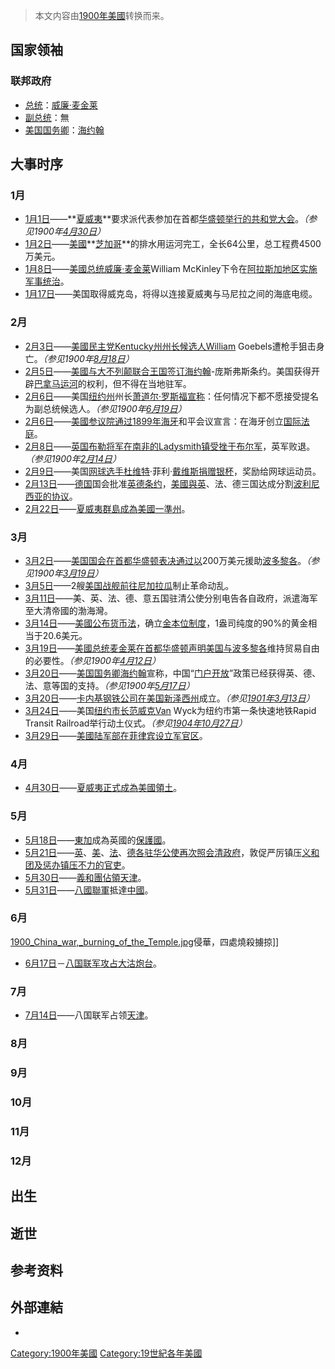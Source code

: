 > 本文内容由[1900年美國](https://zh.wikipedia.org/wiki/1900年美國)转换而来。


## 国家领袖

### 联邦政府

  - [总统](../Page/美国总统.md "wikilink")：[威廉·麦金莱](../Page/威廉·麦金莱.md "wikilink")
  - [副总统](../Page/美国副总统.md "wikilink")：無
  - [美国国务卿](../Page/美国国务卿.md "wikilink")：[海约翰](../Page/海约翰.md "wikilink")

## 大事时序

### 1月

  - [1月1日](../Page/1月1日.md "wikilink")——**[夏威夷](../Page/夏威夷州.md "wikilink")**要求派代表参加在首都[华盛顿举行的共和党大会](../Page/华盛顿哥伦比亚特区.md "wikilink")。*（参见1900年[4月30日](../Page/4月30日.md "wikilink")）*
  - [1月2日](../Page/1月2日.md "wikilink")——[美國](https://zh.wikipedia.org/wiki/美國 "wikilink")**[芝加哥](../Page/芝加哥.md "wikilink")**的排水用运河完工，全长64公里，总工程费4500万美元。
  - [1月8日](../Page/1月8日.md "wikilink")——[美國总统](https://zh.wikipedia.org/wiki/美國 "wikilink")[威廉·麦金莱](../Page/威廉·麦金莱.md "wikilink")William McKinley下令在[阿拉斯加地区实施军事统治](../Page/阿拉斯加州.md "wikilink")。
  - [1月17日](../Page/1月17日.md "wikilink")——美国取得威克岛，将得以连接夏威夷与马尼拉之间的海底电缆。

### 2月

  - [2月3日](../Page/2月3日.md "wikilink")——[美國民主党Kentucky州州长候选人William](https://zh.wikipedia.org/wiki/美國 "wikilink") Goebels遭枪手狙击身亡。*（参见1900年[8月18日](../Page/8月18日.md "wikilink")）*
  - [2月5日](../Page/2月5日.md "wikilink")——[美國与大不列颠联合王国签订海约翰](https://zh.wikipedia.org/wiki/美國 "wikilink")-庞斯弗斯条约。美国获得开辟[巴拿马运河](../Page/巴拿马运河.md "wikilink")的权利，但不得在当地驻军。
  - [2月6日](../Page/2月6日.md "wikilink")——美国[纽约州](../Page/纽约州.md "wikilink")州长[萧道尔·罗斯福宣称](https://zh.wikipedia.org/wiki/萧道尔·罗斯福 "wikilink")：任何情况下都不愿接受提名为副总统候选人。*（参见1900年[6月19日](../Page/6月19日.md "wikilink")）*
  - [2月6日](../Page/2月6日.md "wikilink")——[美國](https://zh.wikipedia.org/wiki/美國 "wikilink")[参议院通过](https://zh.wikipedia.org/wiki/参议院 "wikilink")[1899年](../Page/1899年.md "wikilink")[海牙](../Page/海牙.md "wikilink")和平会议宣言：在海牙创立[国际法庭](../Page/国际法院.md "wikilink")。
  - [2月8日](../Page/2月8日.md "wikilink")——[英国布勒将军在](https://zh.wikipedia.org/wiki/英国 "wikilink")[南非的Ladysmith镇受挫于布尔军](https://zh.wikipedia.org/wiki/南非共和国 "wikilink")，英军败退。*（参见1900年[2月14日](../Page/2月14日.md "wikilink")）*
  - [2月9日](../Page/2月9日.md "wikilink")——美国[网球选手杜维特](https://zh.wikipedia.org/wiki/網球 "wikilink")·菲利·[戴维斯捐赠银杯](https://zh.wikipedia.org/wiki/戴维斯 "wikilink")，奖励给网球运动员。
  - [2月13日](../Page/2月13日.md "wikilink")——[德国](../Page/德国.md "wikilink")国会批准[英德条约](https://zh.wikipedia.org/wiki/英德条约 "wikilink")，[美國與英](https://zh.wikipedia.org/wiki/美國 "wikilink")、法、德三国达成分割[波利尼西亚的协议](https://zh.wikipedia.org/wiki/玻里尼西亞 "wikilink")。
  - [2月22日](../Page/2月22日.md "wikilink")——[夏威夷群島成為](../Page/夏威夷州.md "wikilink")[美國一](https://zh.wikipedia.org/wiki/美國 "wikilink")[準州](https://zh.wikipedia.org/wiki/準州 "wikilink")。

### 3月

  - [3月2日](../Page/3月2日.md "wikilink")——[美国国会在首都](https://zh.wikipedia.org/wiki/美國 "wikilink")[华盛顿表决通过以](../Page/华盛顿哥伦比亚特区.md "wikilink")200万美元援助[波多黎各](../Page/波多黎各.md "wikilink")。*（参见1900年[3月19日](../Page/3月19日.md "wikilink")）*
  - [3月5日](../Page/3月5日.md "wikilink")——2艘[美国战舰前往](https://zh.wikipedia.org/wiki/美國 "wikilink")[尼加拉瓜](../Page/尼加拉瓜.md "wikilink")制止革命动乱。
  - [3月11日](../Page/3月11日.md "wikilink")——美、英、法、德、意五国驻清公使分别电告各自政府，派遣海军至大清帝國的渤海灣。
  - [3月14日](../Page/3月14日.md "wikilink")——[美國公布货币法](https://zh.wikipedia.org/wiki/美國 "wikilink")，确立[金本位制度](https://zh.wikipedia.org/wiki/金本位制度 "wikilink")，1盎司纯度的90%的黄金相当于20.6美元。
  - [3月19日](../Page/3月19日.md "wikilink")——[美國总统](https://zh.wikipedia.org/wiki/美國 "wikilink")[麦金莱在首都](../Page/威廉·麦金莱.md "wikilink")[华盛顿声明美国与](../Page/华盛顿哥伦比亚特区.md "wikilink")[波多黎各](../Page/波多黎各.md "wikilink")维持贸易自由的必要性。*（参见1900年[4月12日](../Page/4月12日.md "wikilink")）*
  - [3月20日](../Page/3月20日.md "wikilink")——[美国国务卿](../Page/美国国务卿.md "wikilink")[海约翰](../Page/海约翰.md "wikilink")宣称，中国“[门户开放](https://zh.wikipedia.org/wiki/门户开放 "wikilink")”政策已经获得英、德、法、意等国的支持。*（参见1900年[5月17日](../Page/5月17日.md "wikilink")）*
  - [3月20日](../Page/3月20日.md "wikilink")——[卡内基钢铁公司在](https://zh.wikipedia.org/wiki/卡内基 "wikilink")[美国](https://zh.wikipedia.org/wiki/美國 "wikilink")[新泽西州](../Page/新泽西州.md "wikilink")成立。*（参见[1901年](../Page/1901年.md "wikilink")[3月13日](../Page/3月13日.md "wikilink")）*
  - [3月24日](../Page/3月24日.md "wikilink")——美国[纽约市长范威克Van](https://zh.wikipedia.org/wiki/纽约市 "wikilink") Wyck为纽约市第一条快速地铁Rapid Transit Railroad举行动土仪式。*（参见[1904年](../Page/1904年.md "wikilink")[10月27日](../Page/10月27日.md "wikilink")）*
  - [3月29日](../Page/3月29日.md "wikilink")——[美國陆军部在](https://zh.wikipedia.org/wiki/美國 "wikilink")[菲律宾设立军官区](https://zh.wikipedia.org/wiki/菲律宾 "wikilink")。

### 4月

  - [4月30日](../Page/4月30日.md "wikilink")——[夏威夷正式成為](https://zh.wikipedia.org/wiki/夏威夷 "wikilink")[美國領土](https://zh.wikipedia.org/wiki/美國 "wikilink")。

### 5月

  - [5月18日](../Page/5月18日.md "wikilink")——[東加](../Page/東加.md "wikilink")成為英國的[保護國](https://zh.wikipedia.org/wiki/保护国 "wikilink")。
  - [5月21日](../Page/5月21日.md "wikilink")——[英](https://zh.wikipedia.org/wiki/法国 "wikilink")、[美](https://zh.wikipedia.org/wiki/美國 "wikilink")、[法](https://zh.wikipedia.org/wiki/法国 "wikilink")、[德各驻华](../Page/德国.md "wikilink")[公使再次照会](https://zh.wikipedia.org/wiki/特命全權公使 "wikilink")[清政府](../Page/清朝.md "wikilink")，敦促严厉镇压[义和团及惩办镇压不力的官吏](../Page/义和团运动.md "wikilink")。
  - [5月30日](../Page/5月30日.md "wikilink")——[義和團佔領](../Page/义和团运动.md "wikilink")[天津](../Page/天津市.md "wikilink")。
  - [5月31日](../Page/5月31日.md "wikilink")——[八國聯軍](../Page/八國聯軍.md "wikilink")抵達[中國](https://zh.wikipedia.org/wiki/中国 "wikilink")。

### 6月

[1900_China_war,_burning_of_the_Temple.jpg](https://zh.wikipedia.org/wiki/File:1900_China_war,_burning_of_the_Temple.jpg "fig:1900_China_war,_burning_of_the_Temple.jpg")侵華，四處燒殺擄掠\]\]

  - [6月17日](../Page/6月17日.md "wikilink")－[八国联军攻占](https://zh.wikipedia.org/wiki/八国联军 "wikilink")[大沽炮台](https://zh.wikipedia.org/wiki/大沽炮台 "wikilink")。

### 7月

  - [7月14日](https://zh.wikipedia.org/wiki/7月14日 "wikilink")——八国联军占领[天津](../Page/天津市.md "wikilink")。

### 8月

### 9月

### 10月

### 11月

### 12月

## 出生

## 逝世

## 参考资料

## 外部連結

  -
[Category:1900年美國](https://zh.wikipedia.org/wiki/Category:1900年美國 "wikilink") [Category:19世紀各年美國](https://zh.wikipedia.org/wiki/Category:19世紀各年美國 "wikilink")